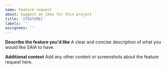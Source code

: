 ```yaml
---
name: Feature request
about: Suggest an idea for this project
title: '[FEATURE]'
labels: ''
assignees: ''
---
```


**Describe the feature you'd like**
A clear and concise description of what you would like SAIA to have.

**Additional context**
Add any other context or screenshots about the feature request here.
